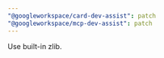 ```yaml
---
"@googleworkspace/card-dev-assist": patch
"@googleworkspace/mcp-dev-assist": patch
---
```


Use built-in zlib.
